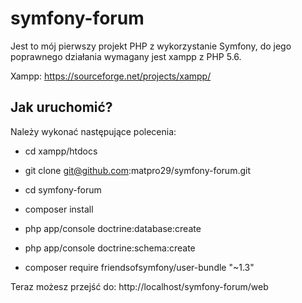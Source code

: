 symfony-forum
========================

Jest to mój pierwszy projekt PHP z wykorzystanie Symfony, do jego poprawnego działania wymagany jest xampp z PHP 5.6.

Xampp: https://sourceforge.net/projects/xampp/

Jak uruchomić?
--------------

Należy wykonać następujące polecenia:

  * cd xampp/htdocs

  * git clone git@github.com:matpro29/symfony-forum.git

  * cd symfony-forum

  * composer install

  * php app/console doctrine:database:create

  * php app/console doctrine:schema:create
  
  * composer require friendsofsymfony/user-bundle "~1.3"
  
  Teraz możesz przejść do: http://localhost/symfony-forum/web
